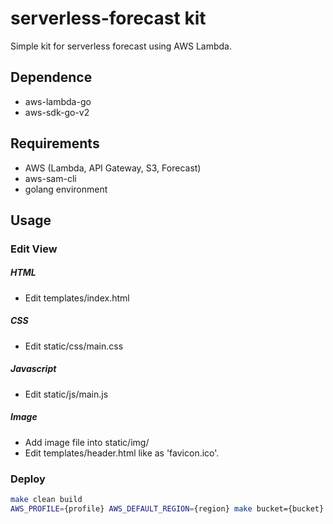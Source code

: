 # serverless-forecast kit
Simple kit for serverless forecast using AWS Lambda.


## Dependence
- aws-lambda-go
- aws-sdk-go-v2


## Requirements
- AWS (Lambda, API Gateway, S3, Forecast)
- aws-sam-cli
- golang environment


## Usage

### Edit View
##### HTML
- Edit templates/index.html

##### CSS
- Edit static/css/main.css

##### Javascript
- Edit static/js/main.js

##### Image
- Add image file into static/img/
- Edit templates/header.html like as 'favicon.ico'.

### Deploy
```bash
make clean build
AWS_PROFILE={profile} AWS_DEFAULT_REGION={region} make bucket={bucket} stack={stack name} deploy
```
